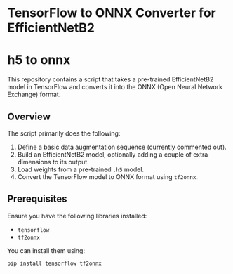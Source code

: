 # TensorFlow to ONNX Converter for EfficientNetB2
# h5 to onnx

This repository contains a script that takes a pre-trained EfficientNetB2 model in TensorFlow and converts it into the ONNX (Open Neural Network Exchange) format. 

## Overview

The script primarily does the following:

1. Define a basic data augmentation sequence (currently commented out).
2. Build an EfficientNetB2 model, optionally adding a couple of extra dimensions to its output.
3. Load weights from a pre-trained `.h5` model.
4. Convert the TensorFlow model to ONNX format using `tf2onnx`.

## Prerequisites

Ensure you have the following libraries installed:

- `tensorflow`
- `tf2onnx`

You can install them using:

```bash
pip install tensorflow tf2onnx
